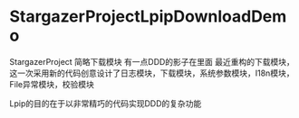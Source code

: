 # StargazerProjectLpipDownloadDemo
StargazerProject 简略下载模块 有一点DDD的影子在里面
最近重构的下载模块，这一次采用新的代码创意设计了日志模块，下载模块，系统参数模块，I18n模块，File异常模块，校验模块

Lpip的目的在于以非常精巧的代码实现DDD的复杂功能
